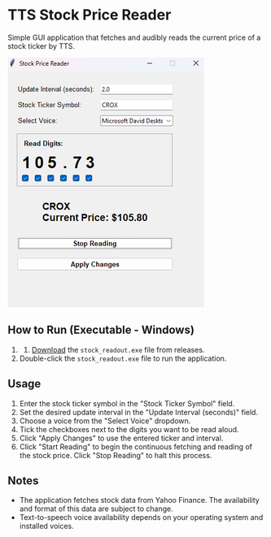 # TTS Stock Price Reader

Simple GUI application that fetches and audibly reads the current price of a stock ticker by TTS.

![UI](./assets/1.png)

## How to Run (Executable - Windows)

1.  1. [Download](https://github.com/swxk19/AudioStockPrice/releases/download/1.0/stock_readout.exe) the `stock_readout.exe` file from releases.
2.  Double-click the `stock_readout.exe` file to run the application.

## Usage


1.  Enter the stock ticker symbol in the "Stock Ticker Symbol" field.
2.  Set the desired update interval in the "Update Interval (seconds)" field.
3.  Choose a voice from the "Select Voice" dropdown.
4.  Tick the checkboxes next to the digits you want to be read aloud.
5.  Click "Apply Changes" to use the entered ticker and interval.
6.  Click "Start Reading" to begin the continuous fetching and reading of the stock price. Click "Stop Reading" to halt this process.

## Notes

* The application fetches stock data from Yahoo Finance. The availability and format of this data are subject to change.
* Text-to-speech voice availability depends on your operating system and installed voices.
